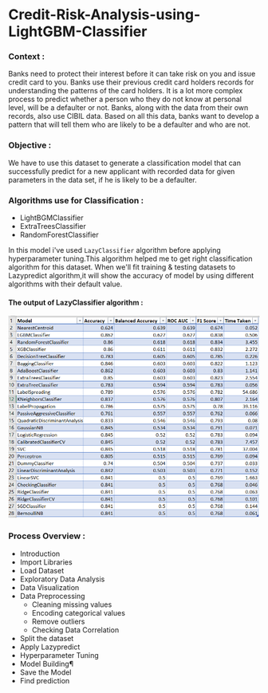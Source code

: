 # Credit-Risk-Analysis-using-LightGBM-Classifier

### Context : 
   Banks need to protect their interest before it can take risk on you and issue credit card to you. Banks use their previous credit card holders records for understanding the patterns of the card holders. It is a lot more complex process to predict whether a person who they do not know at personal level, will be a defaulter or not. Banks, along with the data from their own records, also use CIBIL data. Based on all this data, banks want to develop a pattern that will tell them who are likely to be a defaulter and who are not.
### Objective :
   We have to use this dataset to generate a classification model that can successfully predict for a new applicant with recorded data for given parameters in the data set, if he is likely to be a defaulter.
### Algorithms use for Classification :
- LightBGMClassifier
- ExtraTreesClassifier
- RandomForestClassifier

In this model i've used <code>LazyClassifier</code> algorithm before applying hyperparameter tuning.This algorithm helped me to get right classification algorithm for this dataset. When we'll fit training & testing datasets to Lazypredict algorithm,it will show the accuracy of model by using different algorithms with their default value.
#### The output of LazyClassifier algorithm :
<p align="center">
  <img src="Image/lazypredict_algo_output.png" alt="Sublime's custom image"/>
</p>

### Process Overview :
- Introduction
- Import Libraries
- Load Dataset
- Exploratory Data Analysis
- Data Visualization
- Data Preprocessing
  - Cleaning missing values     
  - Encoding categorical values
  - Remove outliers 
  - Checking Data Correlation
- Split the dataset
- Apply Lazypredict
- Hyperparameter Tuning
- Model Building¶
- Save the Model
- Find prediction
